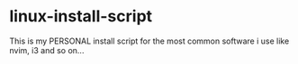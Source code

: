 # linux-install-script

This is my PERSONAL install script for the most common software i use like nvim, i3 and so on...

